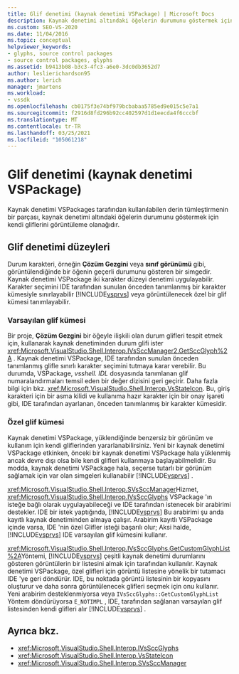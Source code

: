 ```yaml
---
title: Glif denetimi (kaynak denetimi VSPackage) | Microsoft Docs
description: Kaynak denetimi altındaki öğelerin durumunu göstermek için kendi simgelerinizi kullanabilmeniz için bir kaynak denetiminde VSPackage içindeki özel glifleri görüntülemeyi öğrenin.
ms.custom: SEO-VS-2020
ms.date: 11/04/2016
ms.topic: conceptual
helpviewer_keywords:
- glyphs, source control packages
- source control packages, glyphs
ms.assetid: b9413b08-b3c3-4fc3-a6e0-3dc0db3652d7
author: leslierichardson95
ms.author: lerich
manager: jmartens
ms.workload:
- vssdk
ms.openlocfilehash: cb0175f3e74bf979bcbabaa5785ed9e015c5e7a1
ms.sourcegitcommit: f2916d8fd296b92cc402597d1d1eecda4f6cccbf
ms.translationtype: MT
ms.contentlocale: tr-TR
ms.lasthandoff: 03/25/2021
ms.locfileid: "105061218"
---
```

# <a name="glyph-control-source-control-vspackage"></a>Glif denetimi (kaynak denetimi VSPackage)
Kaynak denetimi VSPackages tarafından kullanılabilen derin tümleştirmenin bir parçası, kaynak denetimi altındaki öğelerin durumunu göstermek için kendi gliflerini görüntüleme olanağıdır.

## <a name="levels-of-glyph-control"></a>Glif denetimi düzeyleri
 Durum karakteri, örneğin **Çözüm Gezgini** veya **sınıf görünümü** gibi, görüntülendiğinde bir öğenin geçerli durumunu gösteren bir simgedir. Kaynak denetimi VSPackage iki karakter düzeyi denetimi uygulayabilir. Karakter seçimini IDE tarafından sunulan önceden tanımlanmış bir karakter kümesiyle sınırlayabilir [!INCLUDE[vsprvs](../../code-quality/includes/vsprvs_md.md)] veya görüntülenecek özel bir glif kümesi tanımlayabilir.

### <a name="default-set-of-glyphs"></a>Varsayılan glif kümesi
 Bir proje, **Çözüm Gezgini** bir öğeyle ilişkili olan durum glifleri tespit etmek için, kullanarak kaynak denetiminden durum glifi ister <xref:Microsoft.VisualStudio.Shell.Interop.IVsSccManager2.GetSccGlyph%2A> . Kaynak denetimi VSPackage, IDE tarafından sunulan önceden tanımlanmış glifle sınırlı karakter seçimini tutmaya karar verebilir. Bu durumda, VSPackage, *vsshell. IDL* dosyasında tanımlanan glif numaralandırmaları temsil eden bir değer dizisini geri geçirir. Daha fazla bilgi için bkz. <xref:Microsoft.VisualStudio.Shell.Interop.VsStateIcon>. Bu, giriş karakteri için bir asma kilidi ve kullanıma hazır karakter için bir onay işareti gibi, IDE tarafından ayarlanan, önceden tanımlanmış bir karakter kümesidir.

### <a name="custom-set-of-glyphs"></a>Özel glif kümesi
 Kaynak denetimi VSPackage, yüklendiğinde benzersiz bir görünüm ve kullanım için kendi gliflerinden yararlanabilirsiniz. Yeni bir kaynak denetimi VSPackage etkinken, önceki bir kaynak denetimi VSPackage hala yüklenmiş ancak devre dışı olsa bile kendi glifleri kullanmaya başlayabilmelidir. Bu modda, kaynak denetimi VSPackage hala, seçerse tutarlı bir görünüm sağlamak için var olan simgeleri kullanabilir [!INCLUDE[vsprvs](../../code-quality/includes/vsprvs_md.md)] .

 <xref:Microsoft.VisualStudio.Shell.Interop.SVsSccManager>Hizmet, <xref:Microsoft.VisualStudio.Shell.Interop.IVsSccGlyphs> VSPackage 'ın isteğe bağlı olarak uygulayabileceği ve IDE tarafından istenecek bir arabirimi destekler. IDE bir istek yaptığında, [!INCLUDE[vsprvs](../../code-quality/includes/vsprvs_md.md)] Bu arabirimi şu anda kayıtlı kaynak denetiminden almaya çalışır. Arabirim kayıtlı VSPackage içinde varsa, IDE 'nin özel Glifler isteği başarılı olur; Aksi halde, [!INCLUDE[vsprvs](../../code-quality/includes/vsprvs_md.md)] IDE varsayılan glif kümesini kullanır.

 <xref:Microsoft.VisualStudio.Shell.Interop.IVsSccGlyphs.GetCustomGlyphList%2A>Yöntemi, [!INCLUDE[vsprvs](../../code-quality/includes/vsprvs_md.md)] çeşitli kaynak denetimi durumlarını gösteren görüntülerin bir listesini almak için tarafından kullanılır. Kaynak denetimi VSPackage, özel glifleri için görüntü listesine yönelik bir tutamacı IDE 'ye geri döndürür. IDE, bu noktada görüntü listesinin bir kopyasını oluşturur ve daha sonra görüntülenecek glifleri seçmek için onu kullanır. Yeni arabirim desteklenmiyorsa veya `IVsSccGlyphs::GetCustomGlyphList` Yöntem döndürüyorsa `E_NOTIMPL` , IDE, tarafından sağlanan varsayılan glif listesinden kendi glifleri alır [!INCLUDE[vsprvs](../../code-quality/includes/vsprvs_md.md)] .

## <a name="see-also"></a>Ayrıca bkz.
- <xref:Microsoft.VisualStudio.Shell.Interop.IVsSccGlyphs>
- <xref:Microsoft.VisualStudio.Shell.Interop.VsStateIcon>
- <xref:Microsoft.VisualStudio.Shell.Interop.SVsSccManager>
